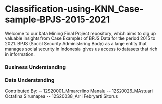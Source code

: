 # Classification-using-KNN_Case-sample-BPJS-2015-2021
Welcome to our Data Mining Final Project repository, which aims to dig up valuable insights from Case Examples of BPJS Data for the period 2015 to 2021. BPJS (Social Security Administering Body) as a large entity that manages social security in Indonesia, gives us access to datasets that rich in information.

### Business Understanding
### Data Understanding





Contributed By:
-- 12S20001_Mmarcelino Manalu
-- 12S20026_MAstuari Octafina Sirumapea
-- 12S20038_Arni Febryarti Sitorus
